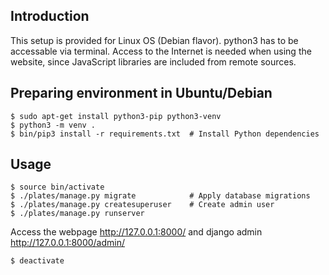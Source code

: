 ## Introduction 
This setup is provided for Linux OS (Debian flavor). python3 has to be
accessable via terminal. Access to the Internet is needed when using the
website, since JavaScript libraries are included from remote sources.

## Preparing environment in Ubuntu/Debian

    $ sudo apt-get install python3-pip python3-venv
    $ python3 -m venv .
    $ bin/pip3 install -r requirements.txt  # Install Python dependencies

## Usage

    $ source bin/activate
    $ ./plates/manage.py migrate            # Apply database migrations
    $ ./plates/manage.py createsuperuser    # Create admin user
    $ ./plates/manage.py runserver

Access the webpage http://127.0.0.1:8000/ and django admin http://127.0.0.1:8000/admin/

    $ deactivate
